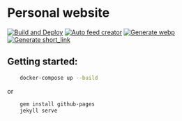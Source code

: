 # Personal website
[![Build and Deploy](https://github.com/joaomarcuslf/joaomarcuslf.com/actions/workflows/build_deploy.yml/badge.svg)](https://github.com/joaomarcuslf/joaomarcuslf.com/actions/workflows/build_deploy.yml)
[![Auto feed creator](https://github.com/joaomarcuslf/joaomarcuslf.com/actions/workflows/update_feed.yml/badge.svg)](https://github.com/joaomarcuslf/joaomarcuslf.com/actions/workflows/update_feed.yml)
[![Generate webp](https://github.com/joaomarcuslf/joaomarcuslf.com/actions/workflows/generate_webp.yml/badge.svg)](https://github.com/joaomarcuslf/joaomarcuslf.com/actions/workflows/generate_webp.yml)
[![Generate short_link](https://github.com/joaomarcuslf/joaomarcuslf.com/actions/workflows/generate_shorturl.yml/badge.svg)](https://github.com/joaomarcuslf/joaomarcuslf.com/actions/workflows/generate_shorturl.yml)

## Getting started:

```sh
    docker-compose up --build
```

or

```sh
    gem install github-pages
    jekyll serve
```
